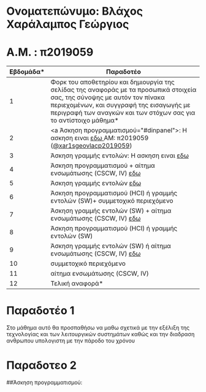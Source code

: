 # Ονοματεπώνυμο: Βλάχος Χαράλαμπος Γεώργιος

# Α.Μ. : π2019059

| Εβδομάδα* | Παραδοτέο |
| --- | --- |
| 1 | Φορκ του αποθετηρίου και δημιουργία της σελίδας της αναφοράς με τα προσωπικά στοιχεία σας, της σύνοψης με αυτόν τον πίνακα περιεχομένων, και συγγραφή της εισαγωγής με περιγραφή των αναγκών και των στόχων σας για το αντίστοιχο μάθημα* |
| 2 | <a Άσκηση προγραμματισμού="#dinpanel"></a>: <span>H ασκηση ειναι <a href="https://codepen.io/xar1sgeovlacp2019059/pen/gOMrqeE"> εδω </a>  AM: π2019059 (<a href="https://codepen.io/xar1sgeovlacp2019059">@xar1sgeovlacp2019059</a>)</span>|
| 3 | Άσκηση γραμμής εντολών: <span>Η ασκηση ειναι <a href="https://asciinema.org/a/rNQQuCEj6vPdy8zFP9lQB2KBs"> εδω</a></span> | 
| 4 | Άσκηση προγραμματισμού + αίτημα ενσωμάτωσης (CSCW, IV) <a href="https://codepen.io/xar1sgeovlacp2019059/pen/zYBWWYv"> εδω</a></span> |
| 5 | Άσκηση γραμμής εντολών <a href="https://asciinema.org/a/cJBOyNhVPfR0z13XMykgw7BCE">εδω</a></span>|
| 6 | Άσκηση προγραμματισμού (HCI) ή γραμμής εντολών (SW)+ συμμετοχικό περιεχόμενο |
| 7 | Άσκηση γραμμής εντολών (SW) + αίτημα ενσωμάτωσης (CSCW, IV) <a href="https://codepen.io/xar1sgeovlacp2019059/pen/gOMNbgQ"> εδω</a></span>|
| 8 | Άσκηση προγραμματισμού (HCI) ή γραμμής εντολών (SW) |
| 9 | Άσκηση γραμμής εντολών (SW) ή αίτημα ενσωμάτωσης (CSCW, IV) <a href="https://codepen.io/xar1sgeovlacp2019059/pen/yLaOxEV"> εδω</a></span> |
| 10 | συμμετοχικό περιεχόμενο |
| 11 | αίτημα ενσωμάτωσης (CSCW, IV) |
| 12 | Τελική αναφορά* |

  
# Παραδοτέο 1
 Στο μάθημα αυτό θα προσπαθήσω να μαθω σχετικά με την εξέλιξη της τεχνολογίας και των λειτουργικών συστημάτων καθώς και την διαδραση ανθρωπου υπολογιστη με την πάροδο του χρόνου
# Παραδοτεο 2
 ##Άσκηση προγραμματισμού:
  
